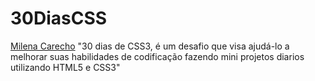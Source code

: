 # 30DiasCSS
[Milena Carecho](https://github.com/MilenaCarecho) "30 dias de CSS3, é um desafio que visa ajudá-lo a melhorar suas habilidades de codificação fazendo mini projetos diarios utilizando HTML5 e CSS3"
